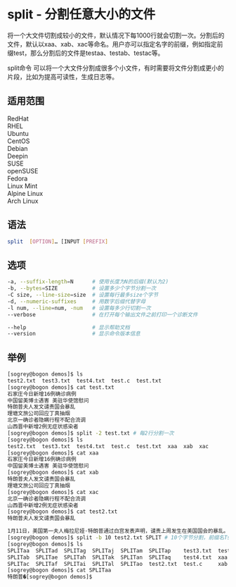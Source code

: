 # split - 分割任意大小的文件

将一个大文件切割成较小的文件，默认情况下每1000行就会切割一次。分割后的文件，默认以xaa、xab、xac等命名。用户亦可以指定名字的前缀，例如指定前缀test，那么分割后的文件是testaa、testab、testac等。

split命令 可以将一个大文件分割成很多个小文件，有时需要将文件分割成更小的片段，比如为提高可读性，生成日志等。

## 适用范围

<!-- <div class="svg linux">Linux</div> -->
<div class="svg redhat">RedHat</div>
<div class="svg rhel">RHEL</div>
<div class="svg ubuntu">Ubuntu</div>
<div class="svg centos">CentOS</div>
<div class="svg debian">Debian</div>
<div class="svg deepin">Deepin</div>
<div class="svg suse">SUSE</div>
<div class="svg opensuse">openSUSE</div>
<div class="svg fedora">Fedora</div>
<div class="svg linuxmint">Linux Mint</div>
<!-- <div class="svg mxlinux">MX Linux</div> -->
<div class="svg alpinelinux">Alpine Linux</div>
<div class="svg archlinux">Arch Linux</div>

## 语法

``` bash
split  [OPTION]… [INPUT [PREFIX]
```

## 选项

``` bash
-a, --suffix-length=N      # 使用长度为N的后缀(默认为2)
-b, --bytes=SIZE           # 设置多少个字节分割一次
-C size, --line-size=size  # 设置每行最多size个字节
-d, --numeric-suffixes     # 用数字后缀代替字母
-l num, --line=num, -num   # 设置每多少行切割一次
--verbose                  # 在打开每个输出文件之前打印一个诊断文件

--help                     # 显示帮助文档
--version                  # 显示命令版本信息
```

## 举例

``` bash
[sogrey@bogon demos]$ ls
test2.txt  test3.txt  test4.txt  test.c  test.txt
[sogrey@bogon demos]$ cat test.txt
石家庄今日新增16例确诊病例
中国留美博士遇害 美驻华使馆慰问
特朗普夫人发文谴责国会暴乱
理塘文旅公司回应丁真抽烟
北京一确诊者隐瞒行程不配合流调
山西晋中新增2例无症状感染者
[sogrey@bogon demos]$ split -2 test.txt # 每2行分割一次
[sogrey@bogon demos]$ ls
test2.txt  test3.txt  test4.txt  test.c  test.txt  xaa  xab  xac
[sogrey@bogon demos]$ cat xaa
石家庄今日新增16例确诊病例
中国留美博士遇害 美驻华使馆慰问
[sogrey@bogon demos]$ cat xab
特朗普夫人发文谴责国会暴乱
理塘文旅公司回应丁真抽烟
[sogrey@bogon demos]$ cat xac
北京一确诊者隐瞒行程不配合流调
山西晋中新增2例无症状感染者
[sogrey@bogon demos]$ cat test2.txt
特朗普夫人发文谴责国会暴乱

1月11日，美国第一夫人梅拉尼娅·特朗普通过白宫发表声明，谴责上周发生在美国国会的暴乱。
[sogrey@bogon demos]$ split -b 10 test2.txt SPLIT # 10个字节分割，前缀名Tsplit
[sogrey@bogon demos]$ ls
SPLITaa  SPLITad  SPLITag  SPLITaj  SPLITam  SPLITap    test3.txt  test.txt  xac
SPLITab  SPLITae  SPLITah  SPLITak  SPLITan  SPLITaq    test4.txt  xaa
SPLITac  SPLITaf  SPLITai  SPLITal  SPLITao  test2.txt  test.c     xab
[sogrey@bogon demos]$ cat SPLITaa
特朗普�[sogrey@bogon demos]$ 
```
